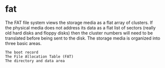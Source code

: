 # fat
The FAT file system views the storage media as a flat array of clusters. If the physical media does not address its data as a flat list of sectors (really old hard disks and floppy disks) then the cluster numbers will need to be translated before being sent to the disk. The storage media is organized into three basic areas.

    The boot record
    The File Allocation Table (FAT)
    The directory and data area 
